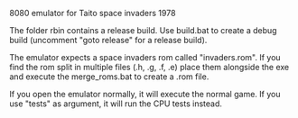 8080 emulator for Taito space invaders 1978

The folder rbin contains a release build. Use build.bat to create a debug build (uncomment "goto release" for a release build).

The emulator expects a space invaders rom called "invaders.rom". If you find the rom split in multiple files (.h, .g, .f, .e) place them alongside the exe and execute the merge_roms.bat to create a .rom file.

If you open the emulator normally, it will execute the normal game. If you use "tests" as argument, it will run the CPU tests instead.
